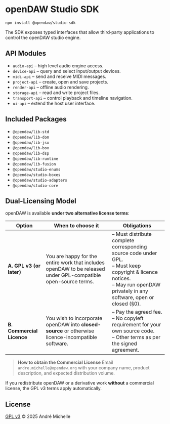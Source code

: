 # openDAW Studio SDK

`npm install @opendaw/studio-sdk`

The SDK exposes typed interfaces that allow third‑party applications to
control the openDAW studio engine.

## API Modules

- `audio-api` – high level audio engine access.
- `device-api` – query and select input/output devices.
- `midi-api` – send and receive MIDI messages.
- `project-api` – create, open and save projects.
- `render-api` – offline audio rendering.
- `storage-api` – read and write project files.
- `transport-api` – control playback and timeline navigation.
- `ui-api` – extend the host user interface.

## Included Packages

* `@opendaw/lib-std`
* `@opendaw/lib-dom`
* `@opendaw/lib-jsx`
* `@opendaw/lib-box`
* `@opendaw/lib-dsp`
* `@opendaw/lib-runtime`
* `@opendaw/lib-fusion`
* `@opendaw/studio-enums`
* `@opendaw/studio-boxes`
* `@opendaw/studio-adapters`
* `@opendaw/studio-core`

## Dual-Licensing Model

openDAW is available **under two alternative license terms**:

| Option                    | When to choose it              | Obligations                                                                |
|---------------------------|-------------------------------|---------------------------------------------------------------------------|
| **A. GPL v3 (or later)**  | You are happy for the entire work that includes openDAW to be released under GPL-compatible open-source terms. | – Must distribute complete corresponding source code under GPL.<br>– Must keep copyright & licence notices.<br>– May run openDAW privately in any software, open or closed (§0). |
| **B. Commercial Licence** | You wish to incorporate openDAW into **closed-source** or otherwise licence-incompatible software.             | – Pay the agreed fee.<br>– No copyleft requirement for your own source code.<br>– Other terms as per the signed agreement.                                                       |

> **How to obtain the Commercial License**
> Email `andre.michelle@opendaw.org` with your company name, product description, and expected distribution volume.

If you redistribute openDAW or a derivative work **without** a commercial license, the GPL v3 terms apply automatically.

## License

[GPL v3](https://www.gnu.org/licenses/gpl-3.0.txt) © 2025 André Michelle
